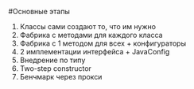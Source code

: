 #Основные этапы

1. Классы сами создают то, что им нужно
2. Фабрика с методами для каждого класса
3. Фабрика с 1 методом для всех + конфигураторы
4. 2 имплементации интерфейса + JavaConfig
5. Внедрение по типу
6. Two-step constructor
7. Бенчмарк через прокси
